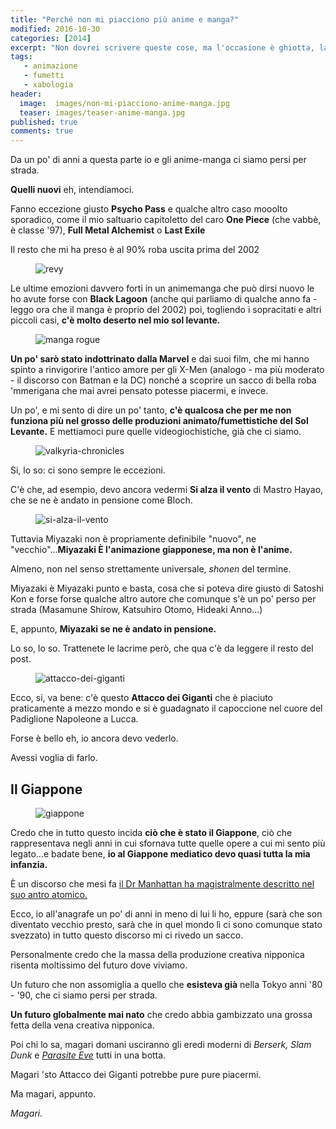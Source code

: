 ```yaml
---
title: "Perché non mi piacciono più anime e manga?"
modified: 2016-10-30
categories: [2014]
excerpt: "Non dovrei scrivere queste cose, ma l'occasione è ghiotta, la bile è tanta..."
tags: 
   - animazione
   - fumetti
   - xabologia
header:  
  image:  images/non-mi-piacciono-anime-manga.jpg
  teaser: images/teaser-anime-manga.jpg
published: true
comments: true
---
```


Da un po' di anni a questa parte io e gli anime-manga ci siamo persi per strada.

**Quelli nuovi** eh, intendiamoci.

Fanno eccezione giusto **Psycho Pass** e qualche altro caso mooolto sporadico, come il mio saltuario capitoletto del caro **One Piece** (che vabbè, è classe '97), **Full Metal Alchemist** o **Last Exile**

Il resto che mi ha preso è al 90% roba uscita prima del 2002

<figure>
<img src='https://2.bp.blogspot.com/-e_cJQ2rBvEM/VFoG2hFEiTI/AAAAAAAAK1U/QQJNZ66kock/s1600/Revy_Black_Lagoon_OP.jpg' alt='revy'>
</figure>

Le ultime emozioni davvero forti in un animemanga che può dirsi nuovo le ho avute forse con **Black Lagoon** (anche qui parliamo di qualche anno fa - leggo ora che il manga è proprio del 2002) poi, togliendo i sopracitati e altri piccoli casi, **c'è molto deserto nel mio sol levante.**

<figure>
<img src='https://1.bp.blogspot.com/-pb-EyO8JgJ8/VFoMQCyfBSI/AAAAAAAAK2E/LAVELfH6-So/s1600/rogue_x_men_manga_20_colored_by_gordonalyx-d5sffyc.jpg' alt='manga rogue'>
</figure>

**Un po' sarò stato indottrinato dalla Marvel** e dai suoi film, che mi hanno spinto a rinvigorire l'antico amore per gli X-Men (analogo - ma più moderato - il discorso con Batman e la DC) nonché a scoprire un sacco di bella roba 'mmerigana che mai avrei pensato potesse piacermi, e invece.

Un po', e mi sento di dire un po' tanto, **c'è qualcosa che per me non funziona più nel grosso delle produzioni animato/fumettistiche del Sol Levante.** E mettiamoci pure quelle videogiochistiche, già che ci siamo.

<figure>
<img src='https://3.bp.blogspot.com/-nK5PkjK5QgU/VFoIQ-8_r0I/AAAAAAAAK1g/bayhO2w_5Co/s1600/Valk_hero_vf3.jpg' alt='valkyria-chronicles'>
</figure>

Si, lo so: ci sono sempre le eccezioni.

C'è che, ad esempio, devo ancora vedermi **Si alza il vento** di Mastro Hayao, che se ne è andato in pensione come Bloch.

<figure>
<img src='https://3.bp.blogspot.com/-75gZyywT7Z0/VFoK_fHsByI/AAAAAAAAK14/zAYEzUXj7zc/s1600/si-alza-il-vento.jpg' alt='si-alza-il-vento'>
</figure>

Tuttavia Miyazaki non è propriamente definibile "nuovo", ne "vecchio"...**Miyazaki È l'animazione giapponese, ma non è l'anime.**

Almeno, non nel senso strettamente universale, _shonen_ del termine.

Miyazaki è Miyazaki punto e basta, cosa che si poteva dire giusto di Satoshi Kon e forse forse qualche altro autore che comunque s'è un po' perso per strada (Masamune Shirow, Katsuhiro Otomo, Hideaki Anno...)

E, appunto, **Miyazaki se ne è andato in pensione.**

Lo so, lo so. Trattenete le lacrime però, che qua c'è da leggere il resto del post. 

<figure>
<img src='https://2.bp.blogspot.com/-Dngn7Z2wj4M/VFoJYCXIXjI/AAAAAAAAK1s/gwcHbsLeaxc/s1600/67-foto-video-lucca-comics-2014-varie.jpg' alt='attacco-dei-giganti'>
</figure>

Ecco, si, va bene: c'è questo **Attacco dei Giganti** che è piaciuto praticamente a mezzo mondo e si è guadagnato il capoccione nel cuore del Padiglione Napoleone a Lucca.

Forse è bello eh, io ancora devo vederlo. 

Avessi voglia di farlo.

## Il Giappone 

<figure>
<img src='https://4.bp.blogspot.com/-dEZe5kwMdGg/VFoMoUjyXqI/AAAAAAAAK2M/--40L9mya7c/s1600/japan.jpeg' alt='giappone'>
</figure>

Credo che in tutto questo incida **ciò che è stato il Giappone**, ciò che rappresentava negli anni in cui sfornava tutte quelle opere a cui mi sento più legato...e badate bene, **io al Giappone mediatico devo quasi tutta la mia infanzia.**

È un discorso che mesi fa [il Dr Manhattan ha magistralmente descritto nel suo antro atomico.](https://docmanhattan.blogspot.it/2014/08/giappone-in-film-fantascienza-anni-80-e-90.html)

Ecco, io all'anagrafe un po' di anni in meno di lui li ho, eppure (sarà che son diventato vecchio presto, sarà che in quel mondo lì ci sono comunque stato svezzato) in tutto questo discorso mi ci rivedo un sacco.

Personalmente credo che la massa della produzione creativa nipponica risenta moltissimo del futuro dove viviamo.

Un futuro che non assomiglia a quello che **esisteva già** nella Tokyo anni '80 - '90, che ci siamo persi per strada.

**Un futuro globalmente mai nato** che credo abbia gambizzato una grossa fetta della vena creativa nipponica.

Poi chi lo sa, magari domani usciranno gli eredi moderni di _Berserk, Slam Dunk_ e [_Parasite Eve_](/2015/parasite-eve-recensione/) tutti in una botta.

Magari 'sto Attacco dei Giganti potrebbe pure pure piacermi.

Ma magari, appunto.

_Magari._